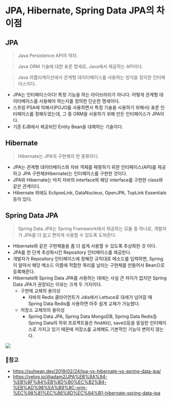 # JPA, Hibernate, Spring Data JPA의 차이점
## JPA
> Java Persistence API의 약자.

> Java ORM 기술에 대한 표준 명세로, Java에서 제공하는 API이다.

> Java 어플리케이션에서 관계형 데이터베이스를 사용하는 방식을 정의한 인터페이스이다.

- JPA는 인터페이스이다! 특정 기능을 하는 라이브러리가 아니다. 어떻게 관계형 데이터베이스를 사용해야 하는지를 정의한 단순한 명세이다. 
- 스프링 PSA에 의해서(POJO를 사용하면서 특정 기술을 사용하기 위해서) 표준 인터페이스를 정해두었는데, 그 중 ORM을 사용하기 위해 만든 인터페이스가 JPA이다.
- 기존 EJB에서 제공되던 Entity Bean을 대체하는 기술이다.

## Hibernate
> Hibernate는 JPA의 구현체의 한 종류아디.
- JPA는 관계형 데이터베이스와 자바 객체를 매핑하기 위한 인터페이스(API)를 제공하고 JPA 구현체(Hibernate)는 인터페이스를 구현한 것이다.
- JPA와 Hibernate는 마치 자바의 interface와 해당 interface를 구현한 class와 같은 관계이다.
- Hibernate 외에도 EclipseLink, DataNucleus, OpenJPA, TopLink Essentials 등이 있다.

## Spring Data JPA
> Spring Data JPA는 Spring Framework에서 제공하는 모듈 중 하나로, 개발자가 JPA를 더 쉽고 편하게 사용할 수 있도록 도와준다.
- Hibernate와 같은 구현체들을 좀 더 쉽게 사용할 수 있도록 추상화한 것 이다.
- JPA를 한 단계 추상화시킨 Repository 인터페이스를 제공한다.
- 개발자가 Repository 인터페이스에 정해진 규칙대로 메소드를 입력하면, Spring이 알아서 해당 메소드 이름에 적합한 쿼리를 날리는 구현체를 만들어서 Bean으로 등록해준다.
- Hibernate와 Spring Data JPA를 사용하는 데에는 사실 큰 차이가 없지만 Spring Data JPA가 권장되는 이유는 크게 두 가지이다.
  - 구현체 교체의 용이성
    - 자바의 Redis 클라이언트가 Jdis에서 Lettuce로 대세가 넘어갈 때 Spring Data Redis를 사용하면 아주 쉽게 교체가 가능했다.
  - 저장소 교체의의 용이성
    - Spring Data JPA, Spring Data MongoDB, Spring Data Redis등 Spring Data의 하위 프로젝트들은 findAll(), save()등을 동일한 인터페이스로 가지고 있기 때문에 저장소를 교체해도 기본적인 기능이 변하지 않는다.

![](https://media.vlpt.us/images/adam2/post/7e6928cd-2537-45b4-a9f9-afd7c8a5e908/Untitled%202.png)

### 📗참고
- https://suhwan.dev/2019/02/24/jpa-vs-hibernate-vs-spring-data-jpa/
- https://velog.io/@adam2/JPA%EB%8A%94-%EB%8F%84%EB%8D%B0%EC%B2%B4-%EB%AD%98%EA%B9%8C-orm-%EC%98%81%EC%86%8D%EC%84%B1-hibernate-spring-data-jpa